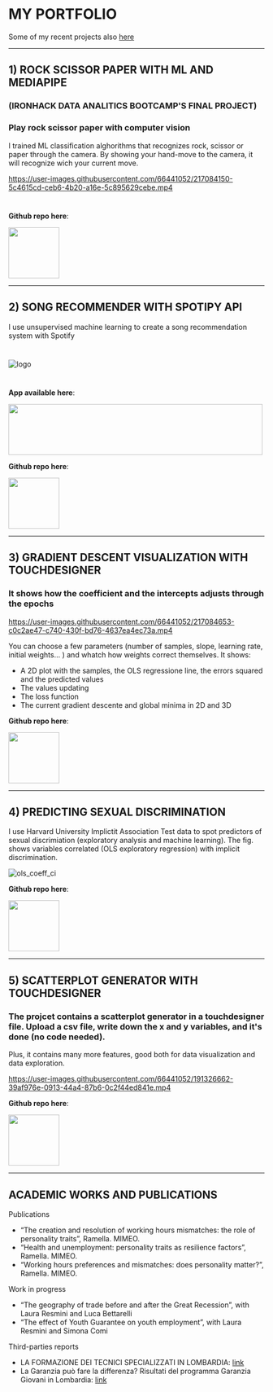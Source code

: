 # MY PORTFOLIO
Some of my recent projects 
also [here](https://tommella90-tommy-portfolio-streamlit-portfolio-t2zjef.streamlit.app/)

____________________________
## 1) ROCK SCISSOR PAPER WITH ML AND MEDIAPIPE 
### (IRONHACK DATA ANALITICS BOOTCAMP'S FINAL PROJECT)
### Play rock scissor paper with computer vision
I trained ML classification alghorithms that recognizes rock, scissor or paper through the camera. By showing your hand-move to the camera, it will recognize wich your current move. 

https://user-images.githubusercontent.com/66441052/217084150-5c4615cd-ceb6-4b20-a16e-5c895629cebe.mp4
#

**Github repo here**:

[<img src="https://github.com/tommella90/SongRecommender/blob/main/img/git.png" width="100" height="100">](https://github.com/tommella90/Rock-Scissor-Paper-move-recognition)

____________________________
## 2) SONG RECOMMENDER WITH SPOTIPY API
I use unsupervised machine learning to create a song recommendation system with Spotify    
#
![logo](https://user-images.githubusercontent.com/66441052/220183668-bafd06c6-7404-44e5-ae40-c1e221344cc1.png)
#

**App available here**:

[<img src="https://github.com/tommella90/SongRecommender/blob/main/img/logo_td.0.jpg" width="500" height="100">](https://tommella90-songrecommender-app-recommender-kbuo63.streamlit.app/)

**Github repo here**:

[<img src="https://github.com/tommella90/SongRecommender/blob/main/img/git.png" width="100" height="100">](https://github.com/tommella90/SongRecommender)

____________________________
## 3) GRADIENT DESCENT VISUALIZATION WITH TOUCHDESIGNER 
### It shows how the coefficient and the intercepts adjusts through the epochs

https://user-images.githubusercontent.com/66441052/217084653-c0c2ae47-c740-430f-bd76-4637ea4ec73a.mp4

You can choose a few parameters (number of samples, slope, learning rate, initial weights... ) and whatch how weights correct themselves. It shows: 
- A 2D plot with the samples, the OLS regressione line, the errors squared and the predicted values 
- The values updating 
- The loss function 
- The current gradient descente and global minima in 2D and 3D


**Github repo here**:

[<img src="https://github.com/tommella90/SongRecommender/blob/main/img/git.png" width="100" height="100">](https://github.com/tommella90/Gradient-descent-Linear-Regression)

____________________________
## 4) PREDICTING SEXUAL DISCRIMINATION 
I use Harvard University Implictit Association Test data to spot predictors of sexual discrimiation (exploratory analysis and machine learning). The fig. shows variables correlated (OLS exploratory regression) with implicit discrimination. 

![ols_coeff_ci](https://user-images.githubusercontent.com/66441052/220183812-a640a604-b656-4110-a31a-9292d66818f3.png)


**Github repo here**:

[<img src="https://github.com/tommella90/SongRecommender/blob/main/img/git.png" width="100" height="100">](https://github.com/tommella90/Predicting-sexual-discrimination)
________________________


## 5) SCATTERPLOT GENERATOR WITH TOUCHDESIGNER
### The projcet contains a scatterplot generator in a touchdesigner file. Upload a csv file, write down the x and y variables, and it's done (no code needed). 
Plus, it contains many more features, good both for data visualization and data exploration. 

https://user-images.githubusercontent.com/66441052/191326662-39af976e-0913-44a4-87b6-0c2f44ed841e.mp4
 
**Github repo here**:

[<img src="https://github.com/tommella90/SongRecommender/blob/main/img/git.png" width="100" height="100">](https://github.com/tommella90/Scatterplot-generator-Touchdesigner)



___________________________________________________

## ACADEMIC WORKS AND PUBLICATIONS 
Publications
- “The creation and resolution of working hours mismatches: the role of personality traits”, Ramella. MIMEO.
- “Health and unemployment: personality traits as resilience factors”, Ramella. MIMEO.
- “Working hours preferences and mismatches: does personality matter?”, Ramella. MIMEO.

Work in progress
- “The geography of trade before and after the Great Recession”, with Laura Resmini and Luca Bettarelli
- “The effect of Youth Guarantee on youth employment”, with Laura Resmini and Simona Comi

Third-parties reports 
- LA FORMAZIONE DEI TECNICI SPECIALIZZATI IN LOMBARDIA: [link](https://www.consiglio.regione.lombardia.it/wps/wcm/connect/53d1bc0c-bce1-47fb-9b80-c0f442d4209c/MV_23_ITS_Rapporto_finale_28apr2021.pdf?MOD=AJPERES&CACHEID=ROOTWORKSPACE-53d1bc0c-bce1-47fb-9b80-c0f442d4209c-nB5MPt5)
- La Garanzia può fare la differenza? Risultati del programma Garanzia Giovani in Lombardia: [link](https://www.consiglio.regione.lombardia.it/wps/wcm/connect/0139ff5a-66f2-4c00-a169-d408ce2755bc/MV_27_GaranziaGiovani_RapportoFinale_17mag2022.pdf?MOD=AJPERES&CACHEID=ROOTWORKSPACE-0139ff5a-66f2-4c00-a169-d408ce2755bc-o5I9Cqb)



